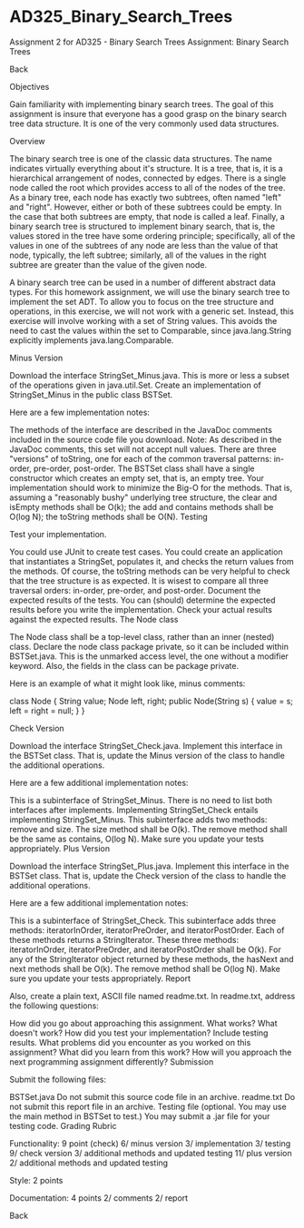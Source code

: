 # AD325_Binary_Search_Trees
Assignment 2 for AD325 - Binary Search Trees
Assignment: Binary Search Trees

Back

Objectives

Gain familiarity with implementing binary search trees.
The goal of this assignment is insure that everyone has a good grasp on the binary search tree data structure. It is one of the very commonly used data structures.

Overview

The binary search tree is one of the classic data structures. The name indicates virtually everything about it's structure. It is a tree, that is, it is a hierarchical arrangement of nodes, connected by edges. There is a single node called the root which provides access to all of the nodes of the tree. As a binary tree, each node has exactly two subtrees, often named "left" and "right". However, either or both of these subtrees could be empty. In the case that both subtrees are empty, that node is called a leaf. Finally, a binary search tree is structured to implement binary search, that is, the values stored in the tree have some ordering principle; specifically, all of the values in one of the subtrees of any node are less than the value of that node, typically, the left subtree; similarly, all of the values in the right subtree are greater than the value of the given node.

A binary search tree can be used in a number of different abstract data types. For this homework assignment, we will use the binary search tree to implement the set ADT. To allow you to focus on the tree structure and operations, in this exercise, we will not work with a generic set. Instead, this exercise will involve working with a set of String values. This avoids the need to cast the values within the set to Comparable, since java.lang.String explicitly implements java.lang.Comparable.

Minus Version

Download the interface StringSet_Minus.java. This is more or less a subset of the operations given in java.util.Set. Create an implementation of StringSet_Minus in the public class BSTSet.

Here are a few implementation notes:

The  methods of the interface are described in the JavaDoc comments included in the source code file you download.
Note: As described in the JavaDoc comments, this set will not accept null values.
There are three "versions" of toString, one for each of the common traversal patterns: in-order, pre-order, post-order.
The BSTSet class shall have a single constructor which creates an empty set, that is, an empty tree.
Your implementation should work to minimize the Big-O for the methods. That is, assuming a "reasonably bushy" underlying tree structure, the clear and isEmpty methods shall be O(k); the add and contains methods shall be O(log N); the toString methods shall be O(N).
Testing

Test your implementation.

You could use JUnit to create test cases.
You could create an application that instantiates a StringSet, populates it, and checks the return values from the methods.
Of course, the toString methods can be very helpful to check that the tree structure is as expected.
It is wisest to compare all three traversal orders: in-order, pre-order, and post-order.
Document the expected results of the tests. You can (should) determine the expected results before you write the implementation.
Check your actual results against the expected results.
The Node class

The Node class shall be a top-level class, rather than an inner (nested) class. Declare the node class package private, so it can be included within BSTSet.java. This is the unmarked access level, the one without a modifier keyword. Also, the fields in the class can be package private.

Here is an example of what it might look like, minus comments:

class Node {
   String value;
   Node left, right;
   public Node(String s) {
      value = s;
      left = right = null;
   }
}

Check Version

Download the interface StringSet_Check.java. Implement this interface in the BSTSet class. That is, update the Minus version of the class to handle the additional operations.

Here are a few additional implementation notes:

This is a subinterface of StringSet_Minus. There is no need to list both interfaces after implements. Implementing StringSet_Check entails implementing StringSet_Minus.
This subinterface adds two methods: remove and size.
The size method shall be O(k).
The remove method shall be the same as contains, O(log N).
Make sure you update your tests appropriately.
Plus Version

Download the interface StringSet_Plus.java. Implement this interface in the BSTSet class. That is, update the Check version of the class to handle the additional operations.

Here are a few additional implementation notes:

This is a subinterface of StringSet_Check.
This subinterface adds three methods: iteratorInOrder, iteratorPreOrder, and iteratorPostOrder.
Each of these methods returns a StringIterator.
These three methods: iteratorInOrder, iteratorPreOrder, and iteratorPostOrder shall be O(k).
For any of the StringIterator object returned by these methods, the hasNext and next methods shall be O(k). The remove method shall be O(log N).
Make sure you update your tests appropriately.
Report

Also, create a plain text, ASCII file named readme.txt. In readme.txt, address the following questions:

How did you go about approaching this assignment.
What works? What doesn't work?
How did you test your implementation? Include testing results.
What problems did you encounter as you worked on this assignment?
What did you learn from this work? How will you approach the next programming assignment differently?
Submission

Submit the following files:

BSTSet.java
Do not submit this source code file in an archive.
readme.txt
Do not submit this report file in an archive.
Testing file (optional. You may use the main method in BSTSet to test.)
You may submit a .jar file for your testing code.
Grading Rubric

Functionality: 9 point (check)
6/ minus version
   3/ implementation
   3/ testing
9/ check version
   3/ additional methods and updated testing
11/ plus version
   2/ additional methods and updated testing

Style: 2 points

Documentation: 4 points
2/ comments
2/ report

Back
